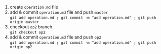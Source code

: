 1. create `operation.md` file
1. add & commit `operation.md` file and push `master`  
`git add operation.md ; git commit -m "add operation.md" ; git push origin master`
1. checkout `op2` branch  
`git checkout op2`
1. add & commit `operation.md` file and push `op2`  
`git add operation.md ; git commit -m "add operation.md" ; git push origin op2`
